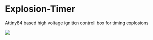 # Explosion-Timer
Attiny84 based high voltage ignition controll box for timing explosions

![](https://github.com/TuckerMacor/Explosion-Timer/main/Images/Front.png?raw=true)
